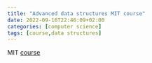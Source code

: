 ```yaml
---
title: "Advanced data structures MIT course"
date: 2022-09-16T22:46:09+02:00
categories: [computer science]
tags: [course,data structures]
---
```

MIT [course](https://courses.csail.mit.edu/6.851/spring21/)
